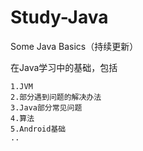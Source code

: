 # Study-Java
Some Java Basics（持续更新）

在Java学习中的基础，包括
    
    1.JVM
    2.部分遇到问题的解决办法
    3.Java部分常见问题
    4.算法
    5.Android基础
    ..
